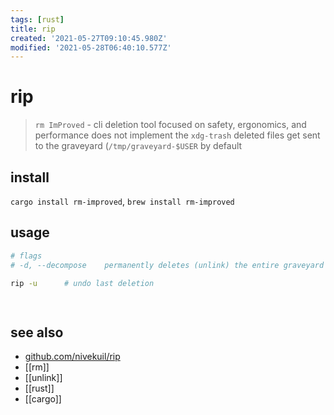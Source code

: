 ```yaml
---
tags: [rust]
title: rip
created: '2021-05-27T09:10:45.980Z'
modified: '2021-05-28T06:40:10.577Z'
---
```


# rip

> `rm ImProved` - cli deletion tool focused on safety, ergonomics, and performance
> does not implement the `xdg-trash`
> deleted files get sent to the graveyard (`/tmp/graveyard-$USER` by default

## install
`cargo install rm-improved`, `brew install rm-improved`

## usage
```sh
# flags
# -d, --decompose    permanently deletes (unlink) the entire graveyard

rip -u      # undo last deletion

    


```

## see also
- [github.com/nivekuil/rip](https://github.com/nivekuil/rip)
- [[rm]]
- [[unlink]]
- [[rust]]
- [[cargo]]

